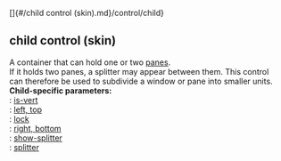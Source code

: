 []{#/child control (skin).md}/control/child}    
## child control (skin)    
A container that can hold one or two [panes](/%7Bskin%7D/control/main).    
If it holds two panes, a splitter may appear between them. This control    
can therefore be used to subdivide a window or pane into smaller units.    
**Child-specific parameters:**    
:   [is-vert](/%7Bskin%7D/param/is-vert)    
:   [left, top](/%7Bskin%7D/param/left)    
:   [lock](/%7Bskin%7D/param/lock)    
:   [right, bottom](/%7Bskin%7D/param/right)    
:   [show-splitter](/%7Bskin%7D/param/show-splitter)    
:   [splitter](/%7Bskin%7D/param/splitter)  